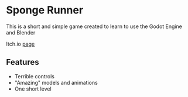 # Sponge Runner

This is a short and simple game created to learn to use the Godot Engine and Blender

Itch.io [page](https://thelogicmaster.itch.io/sponge-runner)

## Features
- Terrible controls
- "Amazing" models and animations
- One short level
